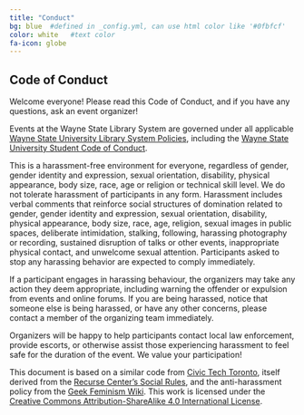 ```yaml
---
title: "Conduct"
bg: blue  #defined in _config.yml, can use html color like '#0fbfcf'
color: white   #text color
fa-icon: globe
---
```


## Code of Conduct

Welcome everyone! Please read this Code of Conduct, and if you have any questions, ask an event organizer!

Events at the Wayne State Library System are governed under all applicable [Wayne State University Library System Policies](https://library.wayne.edu/info/policies/), including the [Wayne State University Student Code of Conduct](https://doso.wayne.edu/conduct/student).

This is a harassment-free environment for everyone, regardless of gender, gender identity and expression, sexual orientation, disability, physical appearance, body size, race, age or religion or technical skill level. We do not tolerate harassment of participants in any form. Harassment includes verbal comments that reinforce social structures of domination related to gender, gender identity and expression, sexual orientation, disability, physical appearance, body size, race, age, religion, sexual images in public spaces, deliberate intimidation, stalking, following, harassing photography or recording, sustained disruption of talks or other events, inappropriate physical contact, and unwelcome sexual attention. Participants asked to stop any harassing behavior are expected to comply immediately.

If a participant engages in harassing behaviour, the organizers may take any action they deem appropriate, including warning the offender or expulsion from events and online forums. If you are being harassed, notice that someone else is being harassed, or have any other concerns, please contact a member of the organizing team immediately.

Organizers will be happy to help participants contact local law enforcement, provide escorts, or otherwise assist those experiencing harassment to feel safe for the duration of the event. We value your participation!

This document is based on a similar code from [Civic Tech Toronto](http://civictech.ca/about-us/), itself derived from the [Recurse Center’s Social Rules](https://www.recurse.com/manual#sec-environment), and the anti-harassment policy from the [Geek Feminism Wiki](http://geekfeminism.wikia.com/wiki/Conference_anti-harassment/Policy). This work is licensed under the [Creative Commons Attribution-ShareAlike 4.0 International License](https://creativecommons.org/licenses/by-sa/4.0/).
